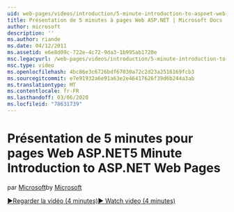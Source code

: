 ```yaml
---
uid: web-pages/videos/introduction/5-minute-introduction-to-aspnet-web-pages
title: Présentation de 5 minutes à pages Web ASP.NET | Microsoft Docs
author: microsoft
description: ''
ms.author: riande
ms.date: 04/12/2011
ms.assetid: e6e8d09c-722e-4c72-9da3-1b995ab1720e
msc.legacyurl: /web-pages/videos/introduction/5-minute-introduction-to-aspnet-web-pages
msc.type: video
ms.openlocfilehash: 4bc86e3c6726bdf67030a72c2d23a2516169fcb3
ms.sourcegitcommit: e7e91932a6e91a63e2e46417626f39d6b244a3ab
ms.translationtype: MT
ms.contentlocale: fr-FR
ms.lasthandoff: 03/06/2020
ms.locfileid: "78631739"
---
```

# <a name="5-minute-introduction-to-aspnet-web-pages"></a><span data-ttu-id="5f3c0-102">Présentation de 5 minutes pour pages Web ASP.NET</span><span class="sxs-lookup"><span data-stu-id="5f3c0-102">5 Minute Introduction to ASP.NET Web Pages</span></span>

<span data-ttu-id="5f3c0-103">par [Microsoft](https://github.com/microsoft)</span><span class="sxs-lookup"><span data-stu-id="5f3c0-103">by [Microsoft](https://github.com/microsoft)</span></span>

[<span data-ttu-id="5f3c0-104">&#9654;Regarder la vidéo (4 minutes)</span><span class="sxs-lookup"><span data-stu-id="5f3c0-104">&#9654; Watch video (4 minutes)</span></span>](https://channel9.msdn.com/Blogs/ASP-NET-Site-Videos/5-minute-introduction-to-aspnet-web-pages)
